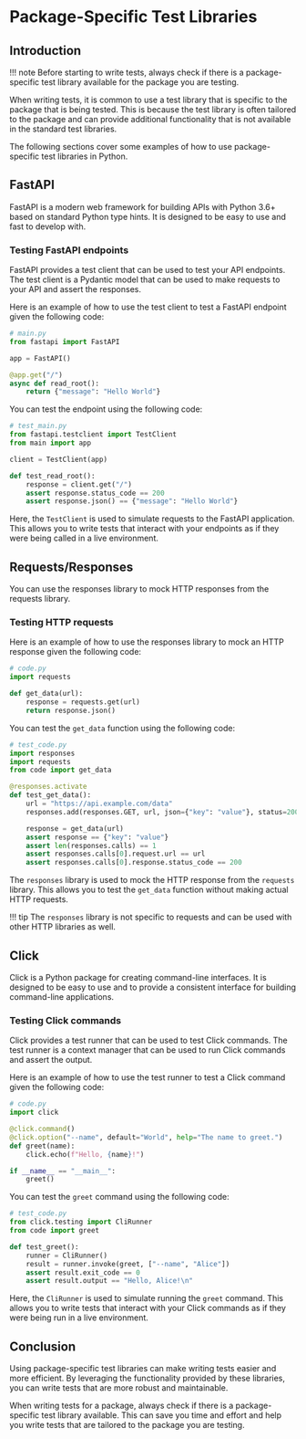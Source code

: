 # Package-Specific Test Libraries

## Introduction

!!! note
    Before starting to write tests, always check if there is a package-specific test library available for the package you are testing.

When writing tests, it is common to use a test library that is specific to the package that is being tested. This is because the test library is often tailored to the package and can provide additional functionality that is not available in the standard test libraries.

The following sections cover some examples of how to use package-specific test libraries in Python.

## FastAPI

FastAPI is a modern web framework for building APIs with Python 3.6+ based on standard Python type hints. It is designed to be easy to use and fast to develop with.

### Testing FastAPI endpoints

FastAPI provides a test client that can be used to test your API endpoints. The test client is a Pydantic model that can be used to make requests to your API and assert the responses.

Here is an example of how to use the test client to test a FastAPI endpoint given the following code:

```python
# main.py
from fastapi import FastAPI

app = FastAPI()

@app.get("/")
async def read_root():
    return {"message": "Hello World"}
```

You can test the endpoint using the following code:

```python
# test_main.py
from fastapi.testclient import TestClient
from main import app

client = TestClient(app)

def test_read_root():
    response = client.get("/")
    assert response.status_code == 200
    assert response.json() == {"message": "Hello World"}
```

Here, the `TestClient` is used to simulate requests to the FastAPI application. This allows you to write tests that interact with your endpoints as if they were being called in a live environment.

## Requests/Responses

You can use the responses library to mock HTTP responses from the requests library.

### Testing HTTP requests

Here is an example of how to use the responses library to mock an HTTP response given the following code:

```python
# code.py
import requests

def get_data(url):
    response = requests.get(url)
    return response.json()
```

You can test the `get_data` function using the following code:

```python
# test_code.py
import responses
import requests
from code import get_data

@responses.activate
def test_get_data():
    url = "https://api.example.com/data"
    responses.add(responses.GET, url, json={"key": "value"}, status=200)

    response = get_data(url)
    assert response == {"key": "value"}
    assert len(responses.calls) == 1
    assert responses.calls[0].request.url == url
    assert responses.calls[0].response.status_code == 200
```

The `responses` library is used to mock the HTTP response from the `requests` library. This allows you to test the `get_data` function without making actual HTTP requests.

!!! tip
    The `responses` library is not specific to requests and can be used with other HTTP libraries as well.

## Click

Click is a Python package for creating command-line interfaces. It is designed to be easy to use and to provide a consistent interface for building command-line applications.

### Testing Click commands

Click provides a test runner that can be used to test Click commands. The test runner is a context manager that can be used to run Click commands and assert the output.

Here is an example of how to use the test runner to test a Click command given the following code:

```python
# code.py
import click

@click.command()
@click.option("--name", default="World", help="The name to greet.")
def greet(name):
    click.echo(f"Hello, {name}!")

if __name__ == "__main__":
    greet()
```

You can test the `greet` command using the following code:

```python
# test_code.py
from click.testing import CliRunner
from code import greet

def test_greet():
    runner = CliRunner()
    result = runner.invoke(greet, ["--name", "Alice"])
    assert result.exit_code == 0
    assert result.output == "Hello, Alice!\n"
```

Here, the `CliRunner` is used to simulate running the `greet` command. This allows you to write tests that interact with your Click commands as if they were being run in a live environment.

## Conclusion

Using package-specific test libraries can make writing tests easier and more efficient. By leveraging the functionality provided by these libraries, you can write tests that are more robust and maintainable.

When writing tests for a package, always check if there is a package-specific test library available. This can save you time and effort and help you write tests that are tailored to the package you are testing.
